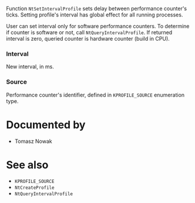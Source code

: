 Function `NtSetIntervalProfile` sets delay between performance counter's ticks. Setting profile's interval has global effect for all running processes.

User can set interval only for software performance counters. To determine if counter is software or not, call `NtQueryIntervalProfile`. If returned interval is zero, queried counter is hardware counter (build in CPU).

### Interval

New interval, in ms.

### Source

Performance counter's identifier, defined in `KPROFILE_SOURCE` enumeration type.

# Documented by

* Tomasz Nowak

# See also

* `KPROFILE_SOURCE`
* `NtCreateProfile`
* `NtQueryIntervalProfile`
